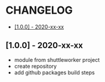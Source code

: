 # CHANGELOG

<!-- TOC depthFrom:2 -->

- [[1.0.0] - 2020-xx-xx](#100---2020-xx-xx)

<!-- /TOC -->

## [1.0.0] - 2020-xx-xx
- module from shuttleworker project
- create repository
- add github packages build steps